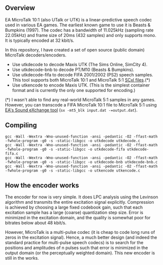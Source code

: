 ## Overview

EA MicroTalk 10:1 (also UTalk or UTK) is a linear-predictive speech codec used
in various EA games. The earliest known game to use it is Beasts & Bumpkins
(1997). The codec has a bandwidth of 11.025kHz (sampling rate 22.05kHz) and
frame size of 20ms (432 samples) and only supports mono. It is typically encoded
at 32 kbit/s.

In this repository, I have created a set of open source (public domain)
MicroTalk decoders/encoders.

* Use utkdecode to decode Maxis UTK (The Sims Online, SimCity 4).
* Use utkdecode-bnb to decode PT/M10 (Beasts & Bumpkins).
* Use utkdecode-fifa to decode FIFA 2001/2002 (PS2) speech samples. This tool
  supports both MicroTalk 10:1 and MicroTalk 5:1
  [SCxl files](https://wiki.multimedia.cx/index.php/Electronic_Arts_SCxl).(*)
* Use utkencode to encode Maxis UTK. (This is the simplest container format and
  is currently the only one supported for encoding.)

(*) I wasn't able to find any real-world MicroTalk 5:1 samples in any games.
However, you can transcode a FIFA MicroTalk 10:1 file to MicroTalk 5:1 using
[EA's Sound eXchange tool](https://wiki.multimedia.cx/index.php/Electronic_Arts_Sound_eXchange)
(`sx -mt5_blk input.dat -=output.dat`).

## Compiling

```
gcc -Wall -Wextra -Wno-unused-function -ansi -pedantic -O2 -ffast-math -fwhole-program -g0 -s -static-libgcc -o utkdecode utkdecode.c
gcc -Wall -Wextra -Wno-unused-function -ansi -pedantic -O2 -ffast-math -fwhole-program -g0 -s -static-libgcc -o utkdecode-fifa utkdecode-fifa.c
gcc -Wall -Wextra -Wno-unused-function -ansi -pedantic -O2 -ffast-math -fwhole-program -g0 -s -static-libgcc -o utkdecode-bnb utkdecode-bnb.c
gcc -Wall -Wextra -Wno-unused-function -ansi -pedantic -O2 -ffast-math -fwhole-program -g0 -s -static-libgcc -o utkencode utkencode.c
```

## How the encoder works

The encoder for now is very simple. It does LPC analysis using the Levinson
algorithm and transmits the entire excitation signal explicitly. Compression is
achieved by choosing a large fixed codebook gain, such that each excitation
sample has a large (coarse) quantization step size. Error is minimized in the
excitation domain, and the quality is somewhat poor for bitrates below about
48 kbit/s.

However, MicroTalk is a multi-pulse codec (it is cheap to code long runs of
zeros in the excitation signal). Hence, a much better design (and indeed the
standard practice for multi-pulse speech codecs) is to search for the positions
and amplitudes of n pulses such that error is minimized in the output domain
(or the perceptually weighted domain). This new encoder is still in the works.